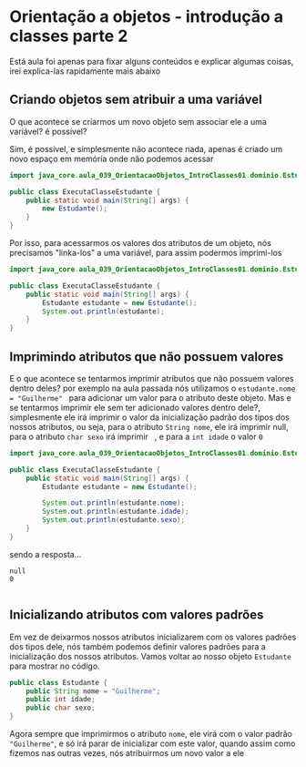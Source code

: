 # Orientação a objetos - introdução a classes parte 2
Está aula foi apenas para fixar alguns conteúdos e explicar algumas coisas, irei explica-las rapidamente mais abaixo

## Criando objetos sem atribuir a uma variável
O que acontece se criarmos um novo objeto sem associar ele a uma variável? é possível?

Sim, é possível, e simplesmente não acontece nada, apenas é criado um novo espaço em memória onde não podemos acessar
```java
import java_core.aula_039_OrientacaoObjetos_IntroClasses01.dominio.Estudante;

public class ExecutaClasseEstudante {
    public static void main(String[] args) {
        new Estudante();
    }
}
```
Por isso, para acessarmos os valores dos atributos de um objeto, nós precisamos "linka-los" a uma variável, para assim podermos imprimi-los
```java
import java_core.aula_039_OrientacaoObjetos_IntroClasses01.dominio.Estudante;

public class ExecutaClasseEstudante {
    public static void main(String[] args) {
        Estudante estudante = new Estudante();
        System.out.println(estudante);
    }
}
```

## Imprimindo atributos que não possuem valores
E o que acontece se tentarmos imprimir atributos que não possuem valores dentro deles? por exemplo na aula passada nós utilizamos o 
`estudante.nome = "Guilherme" ` para adicionar um valor para o atributo deste objeto. Mas e se tentarmos imprimir ele sem ter 
adicionado valores dentro dele?, simplesmente ele irá imprimir o valor da inicialização padrão dos tipos dos nossos atributos, 
ou seja, para o atributo `String nome`, ele irá imprimir null, para o atributo `char sexo` irá imprimir ` `, e para a `int idade` o valor `0`
```java
import java_core.aula_039_OrientacaoObjetos_IntroClasses01.dominio.Estudante;

public class ExecutaClasseEstudante {
    public static void main(String[] args) {
        Estudante estudante = new Estudante();

        System.out.println(estudante.nome);
        System.out.println(estudante.idade);
        System.out.println(estudante.sexo);
    }
}
```
sendo a resposta...
```text
null
0
 
```

## Inicializando atributos com valores padrões
Em vez de deixarmos nossos atributos inicializarem com os valores padrões dos tipos dele, nós também podemos definir
valores padrões para a inicialização dos nossos atributos. Vamos voltar ao nosso objeto `Estudante` para mostrar no código.

```java
public class Estudante {
    public String nome = "Guilherme";
    public int idade;
    public char sexo;
}
```

Agora sempre que imprimirmos o atributo `nome`, ele virá com o valor padrão `"Guilherme"`, e só irá parar de inicializar com este valor,
quando assim como fizemos nas outras vezes, nós atribuirmos um novo valor a ele